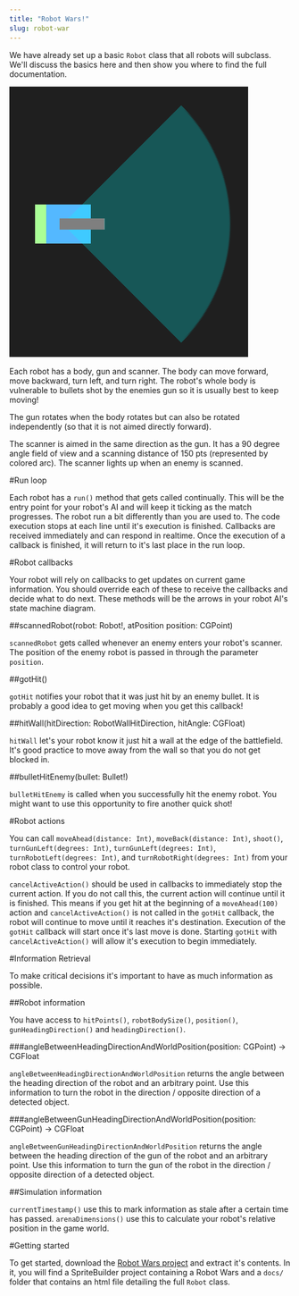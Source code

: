 ```yaml
---
title: "Robot Wars!"
slug: robot-war
---
```


We have already set up a basic `Robot` class that all robots will subclass. We'll discuss the basics here and then show you where to find the full documentation.

![](./robot.png)

Each robot has a body, gun and scanner. The body can move forward, move backward, turn left, and turn right. The robot's whole body is vulnerable to bullets shot by the enemies gun so it is usually best to keep moving!

The gun rotates when the body rotates but can also be rotated independently (so that it is not aimed directly forward).

The scanner is aimed in the same direction as the gun. It has a 90 degree angle field of view and a scanning distance of 150 pts (represented by colored arc). The scanner lights up when an enemy is scanned.

#Run loop

Each robot has a `run()` method that gets called continually. This will be the entry point for your robot's AI and will keep it ticking as the match progresses. The robot run a bit differently than you are used to. The code execution stops at each line until it's execution is finished. Callbacks are received immediately and can respond in realtime. Once the execution of a callback is finished, it will return to it's last place in the run loop.

#Robot callbacks

Your robot will rely on callbacks to get updates on current game information. You should override each of these to receive the callbacks and decide what to do next. These methods will be the arrows in your robot AI's state machine diagram.

##scannedRobot(robot: Robot!, atPosition position: CGPoint)

`scannedRobot` gets called whenever an enemy enters your robot's scanner. The position of the enemy robot is passed in through the parameter `position`.

##gotHit()

`gotHit` notifies your robot that it was just hit by an enemy bullet. It is probably a good idea to get moving when you get this callback!

##hitWall(hitDirection: RobotWallHitDirection, hitAngle: CGFloat)

`hitWall` let's your robot know it just hit a wall at the edge of the battlefield. It's good practice to move away from the wall so that you do not get blocked in.

##bulletHitEnemy(bullet: Bullet!)

`bulletHitEnemy` is called when you successfully hit the enemy robot. You might want to use this opportunity to fire another quick shot!

#Robot actions

You can call `moveAhead(distance: Int)`, `moveBack(distance: Int)`, `shoot()`, `turnGunLeft(degrees: Int)`, `turnGunLeft(degrees: Int)`, `turnRobotLeft(degrees: Int)`, and `turnRobotRight(degrees: Int)` from your robot class to control your robot.

`cancelActiveAction()` should be used in callbacks to immediately stop the current action. If you do not call this, the current action will continue until it is finished. This means if you get hit at the beginning of a `moveAhead(100)` action and `cancelActiveAction()` is not called in the `gotHit` callback, the robot will continue to move until it reaches it's destination. Execution of the `gotHit` callback will start once it's last move is done. Starting `gotHit` with `cancelActiveAction()` will allow it's execution to begin immediately.

#Information Retrieval

To make critical decisions it's important to have as much information as possible.

##Robot information

You have access to `hitPoints()`, `robotBodySize()`, `position()`, `gunHeadingDirection()` and `headingDirection()`.

###angleBetweenHeadingDirectionAndWorldPosition(position: CGPoint) -> CGFloat

`angleBetweenHeadingDirectionAndWorldPosition` returns the angle between the heading direction of the robot and an arbitrary point. Use this information to turn the robot in the direction / opposite direction of a detected object.

###angleBetweenGunHeadingDirectionAndWorldPosition(position: CGPoint) -> CGFloat

`angleBetweenGunHeadingDirectionAndWorldPosition` returns the angle between the heading direction of the gun of the robot and an arbitrary point. Use this information to turn the gun of the robot in the direction / opposite direction of a detected object.

##Simulation information

`currentTimestamp()` use this to mark information as stale after a certain time has passed. `arenaDimensions()` use this to calculate your robot's relative position in the game world.

#Getting started

To get started, download the [Robot Wars project](https://github.com/MakeSchool/RobotWar-Swift/archive/master.zip) and extract it's contents. In it, you will find a SpriteBuilder project containing a Robot Wars and a `docs/` folder that contains an html file detailing the full `Robot` class.
